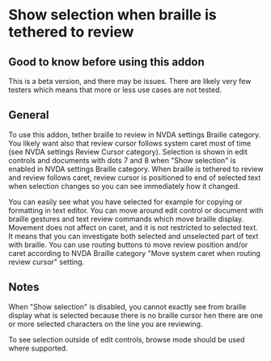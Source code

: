 # Show selection when braille is tethered to review

## Good to know before using this addon

This is a beta version, and there may be issues. There are likely very few testers which means that more or less use cases are not tested.

## General

To use this addon, tether braille to review in NVDA settings Braille category.
You likely want also that review cursor follows system caret most of time
(see NVDA settings Review Cursor category). Selection is shown in edit controls
and documents with dots 7 and 8 when "Show selection" is enabled in NVDA
settings Braille category. When braille is tethered to review and review
follows caret, review cursor is positioned to end of selected text when
selection changes so you can see immediately how it changed.

You can easily see what you have selected for example for copying or formatting
in text editor. You can move around edit control or document with braille
gestures and text review commands which move braille display. Movement does not
affect on caret, and it is not restricted to selected text. It means that
you can investigate both selected and unselected part of text with braille.
You can use routing buttons to move review position and/or caret according to 
NVDA Braille category "Move system caret when routing review cursor" setting.

## Notes

When "Show selection" is disabled, you cannot exactly see from braille display
what is selected because there is no braille cursor hen there are one or more
selected characters on the line you are reviewing.

To see selection outside of edit controls, browse mode should be used
where supported.
